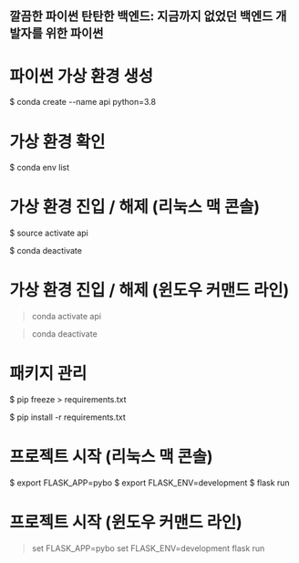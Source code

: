 ## 깔끔한 파이썬 탄탄한 백엔드: 지금까지 없었던 백엔드 개발자를 위한 파이썬


# 파이썬 가상 환경 생성

$ conda create --name api python=3.8

# 가상 환경 확인

$ conda env list


# 가상 환경 진입 / 해제 (리눅스 맥 콘솔)

$ source activate api

$ conda deactivate

# 가상 환경 진입 / 해제 (윈도우 커맨드 라인)

> conda activate api

> conda deactivate


# 패키지 관리

$ pip freeze > requirements.txt

$ pip install -r requirements.txt


# 프로젝트 시작 (리눅스 맥 콘솔)

$ export FLASK_APP=pybo
$ export FLASK_ENV=development
$ flask run


# 프로젝트 시작 (윈도우 커맨드 라인)

> set FLASK_APP=pybo
> set FLASK_ENV=development
> flask run
